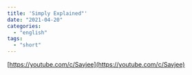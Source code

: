 ```yaml
---
title: 'Simply Explained"'
date: "2021-04-20"
categories:
  - "english"
tags:
  - "short"
---
```


[https://youtube.com/c/Savjee](https://youtube.com/c/Savjee)
